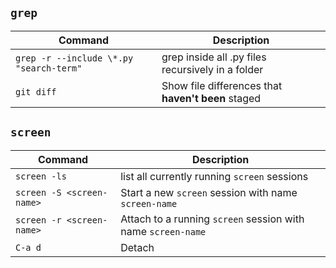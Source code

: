 ## `grep`

| Command | Description |
| --- | --- |
| `grep -r --include \*.py "search-term"` | grep inside all .py files recursively in a folder |
| `git diff` | Show file differences that **haven't been** staged |

## `screen`

| Command | Description |
| --- | --- |
| `screen -ls` | list all currently running `screen` sessions |
| `screen -S <screen-name>` | Start a new `screen` session with name `screen-name` |
| `screen -r <screen-name>` | Attach to a running `screen` session with name `screen-name` |
| `C-a d` | Detach  |
